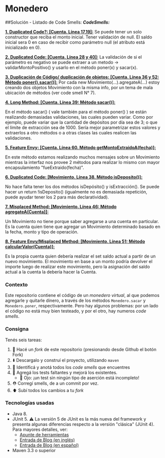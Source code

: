 # Monedero
##Solución - Listado de Code Smells:
***CodeSmells:***

**<ins>1. Duplicated Code?: [Cuenta. Línea 17,19]:</ins>** Se puede tener un solo constructor que reciba el monto inicial. Tener validación de null. El saldo inicial sera 0 en caso de recibir como parámetro null (el atributo está inicializado en 0).

**<ins>2. Duplicated Code: [Cuenta. Línea 28 y 40]:</ins>** La validación de si el parámetro es negativo se puede extraer a un metodo -> validarMontoPositivo() y usarlo en el método poner(x) y sacar(x).

**<ins>3. Duplicación de Código/ duplicación de objetos: [Cuenta. Línea 36 y 52: Método poner(),sacar()]:</ins>**
Por cada new Movimiento(...).agregateA(...) estoy creando dos objetos Movimiento con la misma info, por un tema de mala ubicación de métodos (ver code smell N° 7).

**<ins>4. Long Method: [Cuenta. Línea 39: Método sacar()]:</ins>**

En el método sacar() ( vale también para el método poner() ) se están realizando demasiadas validaciones, las cuales pueden variar. Como por ejemplo, puede variar que la cantidad de depósitos por día sea de 3; o que el límite de extracción sea de 1000.
Sería mejor parametrizar estos valores y extraerlos a otro métodos o a otras clases las cuales realicen las validaciones.

**<ins>5. Feature Envy: [Cuenta. Línea 60. Método getMontoExtraidoA(fecha)]:</ins>**

En este método estamos realizando muchos mensajes sobre un Movimiento mientras la interfaz nos provee 2 métodos para realizar lo mismo con mayor encapsulamiento "fueExtraido(fecha)".

**<ins>6. Duplicated Code: [Movimiento. Línea 38. Método isDeposito()]:</ins>**

No hace falta tener los dos métodos isDepósito() y isExtracción(). Se puede hacer un return !isDeposito() (igualmente no es demasiada repetición, puede ayudar tener los 2 para más declaratividad).

**<ins>7. Misplaced Method: [Movimiento. Línea 46: Método agregateA(Cuenta)]:</ins>**

Un Movimiento no tiene porque saber agregarse a una cuenta en particular. Es la cuenta quien tiene que agregar un Movimiento determinado basado en la fecha, monto y tipo de operación.

**<ins>8. Feature Envy/Misplaced Method: [Movimiento. Línea 51: Método calcularValor(Cuenta)]:</ins>**

Es la propia cuenta quien debería realizar el set saldo actual a partir de un nuevo movimiento. El movimiento en base a un monto podría devolver el importe luego de realizar este movimiento, pero la asignación del saldo actual a la cuenta la debería hacer la Cuenta.


### Contexto

Este repositorio contiene el código de un _monedero virtual_, al que podemos agregarle y quitarle dinero, a través 
de los métodos `Monedero.sacar` y `Monedero.poner`, respectivamente. 
Pero hay algunos problemas: por un lado el código no está muy bien testeado, y por el otro, hay numeros _code smells_. 

### Consigna

Tenés seis tareas: 

 1. :fork_and_knife: Hacé un _fork_ de este repositorio (presionando desde Github el botón Fork)
 2. :arrow_down: Descargalo y construí el proyecto, utilizando `maven`
 2. :nose: Identificá y anotá todos los _code smells_ que encuentres 
 3. :test_tube: Agregá los tests faltantes y mejorá los existentes. 
     * :eyes: Ojo: ¡un test sin ningún tipo de aserción está incompleto!
 4. :rescue_worker_helmet: Corregí smells, de a un commit por vez. 
 5. :arrow_up: Subí todos los cambios a tu _fork_

### Tecnologías usadas

* Java 8.
* JUnit 5. :warning: La versión 5 de JUnit es la más nueva del framework y presenta algunas diferencias respecto a la versión "clásica" (JUnit 4). Para mayores detalles, ver:
    *  [Apunte de herramientas](https://docs.google.com/document/d/1VYBey56M0UU6C0689hAClAvF9ILE6E7nKIuOqrRJnWQ/edit#heading=h.dnwhvummp994)
    *  [Entrada de Blog (en inglés)](https://www.baeldung.com/junit-5-migration)
    *  [Entrada de Blog (en español)](https://www.paradigmadigital.com/dev/nos-espera-junit-5/)
* Maven 3.3 o superior
 

  


